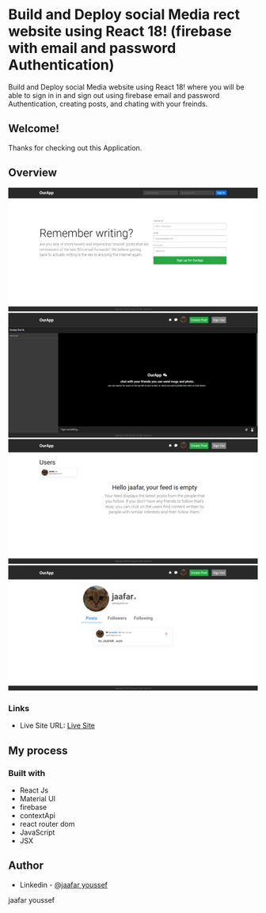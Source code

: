 # Build and Deploy social Media rect website using React 18! (firebase with email and password Authentication)

Build and Deploy social Media website using React 18! where you will be able to sign in in and sign out using firebase email and password Authentication, creating posts, and chating with your freinds.

## Welcome! 
Thanks for checking out this Application.

## Overview
![Register-page](./src/assets/page4.png)
![Chat-Page](./src/assets/page3.png)
![Feed-Page](./src/assets/page1.png)
![Profile-Page](./src/assets/page2.png)


### Links
- Live Site URL: [Live Site](https://dainty-cajeta-1d2f04.netlify.app)

## My process

### Built with

- React Js
- Material UI
- firebase
- contextApi
- react router dom
- JavaScript
- JSX



## Author

- Linkedin - [@jaafar youssef](https://www.linkedin.com/in/jaafar-youssef-923100249/)

jaafar youssef
